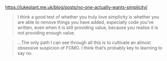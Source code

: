 https://lukeplant.me.uk/blog/posts/no-one-actually-wants-simplicity/

> I think a good test of whether you truly love simplicity is whether you are able to remove things you have added, especially code you’ve written, even when it is still providing value, because you realise it is not providing enough value.

> ...The only path I can see through all this is to cultivate an almost obsessive suspicion of FOMO. I think that’s probably key to learning to say no.

